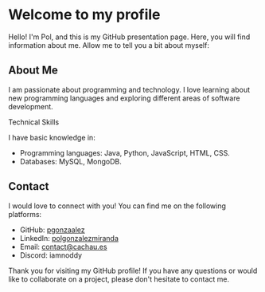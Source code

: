 # Welcome to my profile

Hello! I'm Pol, and this is my GitHub presentation page. Here, you will find information about me. Allow me to tell you a bit about myself:

## About Me

I am passionate about programming and technology. I love learning about new programming languages and exploring different areas of software development.

Technical Skills

I have basic knowledge in:
- Programming languages: Java, Python, JavaScript, HTML, CSS.
- Databases: MySQL, MongoDB.

## Contact

I would love to connect with you! You can find me on the following platforms:

- GitHub: [pgonzaalez](https://github.com/pgonzaalez)
- LinkedIn: [polgonzalezmiranda](www.linkedin.com/in/iamnoddy)
- Email: [contact@cachau.es](mailto:contact@cachau.es)
- Discord: iamnoddy

Thank you for visiting my GitHub profile! If you have any questions or would like to collaborate on a project, please don't hesitate to contact me.
